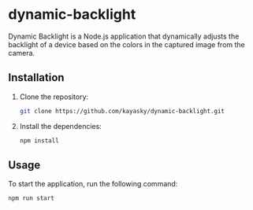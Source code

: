 # dynamic-backlight

Dynamic Backlight is a Node.js application that dynamically adjusts the backlight of a device based on the colors in the captured image from the camera.

## Installation

1. Clone the repository:
   ```bash
   git clone https://github.com/kayasky/dynamic-backlight.git
   ```

2. Install the dependencies:
   ```bash
   npm install
   ```

## Usage

To start the application, run the following command:
```bash
npm run start
```

